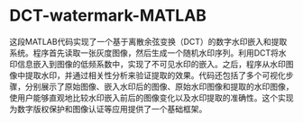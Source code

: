 # DCT-watermark-MATLAB
这段MATLAB代码实现了一个基于离散余弦变换（DCT）的数字水印嵌入和提取系统。程序首先读取一张灰度图像，然后生成一个随机水印序列。利用DCT将水印信息嵌入到图像的低频系数中，实现了不可见水印的嵌入。之后，程序从水印图像中提取水印，并通过相关性分析来验证提取的效果。代码还包括了多个可视化步骤，分别展示了原始图像、嵌入水印后的图像、原始水印图像和提取的水印图像，使用户能够直观地比较水印嵌入前后的图像变化以及水印提取的准确性。这个实现为数字版权保护和图像认证等应用提供了一个基础框架。
